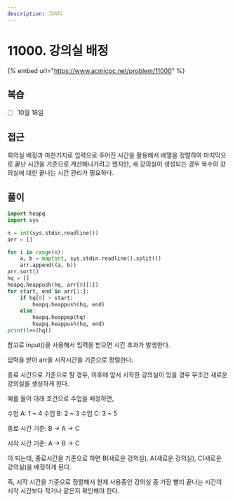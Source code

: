 ```yaml
---
description: 그리디
---
```


# 11000. 강의실 배정

{% embed url="https://www.acmicpc.net/problem/11000" %}

## 복습

* [ ] 10월 18일

## 접근

회의실 배정과 마찬가지로 입력으로 주어진 시간을 활용해서 배열을 정렬하여 마지막으로 끝난 시간을 기준으로 계산해나가려고 했지만, 새 강의실이 생성되는 경우 복수의 강의실에 대한 끝나는 시간 관리가 필요하다.

## 풀이

```python
import heapq
import sys

n = int(sys.stdin.readline())
arr = []

for i in range(n):
    a, b = map(int, sys.stdin.readline().split())
    arr.append((a, b))
arr.sort()
hq = []
heapq.heappush(hq, arr[0][1])
for start, end in arr[1:]:
    if hq[0] > start:
        heapq.heappush(hq, end)
    else:
        heapq.heappop(hq)
        heapq.heappush(hq, end)
print(len(hq))
```

참고로 input()을 사용해서 입력을 받으면 시간 초과가 발생한다.

입력을 받아 arr을 시작시간을 기준으로 정렬한다.

종료 시간으로 기준으로 할 경우, 이후에 앞서 시작한 강의실이 있을 경우 무조건 새로운 강의실을 생성하게 된다.

예를 들어 아래 조건으로 수업을 배정하면,

수업 A: 1 \~ 4 수업 B: 2 \~ 3 수업 C: 3 \~ 5

종료 시간 기준: B -> A -> C

시작 시간 기준: A -> B -> C

이 되는데, 종료시간을 기준으로 하면 B(새로운 강의실), A(새로운 강의실), C(새로운 강의실)을 배정하게 된다.

즉, 시작 시간을 기준으로 정렬해서 현재 사용중인 강의실 중 가장 빨리 끝나는 시간이 시작 시간보다 작거나 같은지 확인해야 한다.
